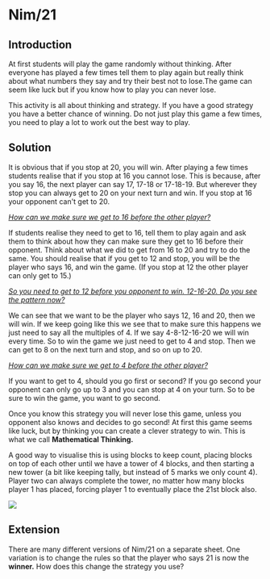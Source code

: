 # Nim/21

## Introduction

At first students will play the game randomly without thinking. After everyone has played a few times tell
them to play again but really think about what numbers they say and try their best not to lose.The game can seem like luck but if you know how to play you can never lose.

This activity is all about thinking and strategy. If you have a good strategy you have a better chance of winning. Do not just play this game a few times, you need to play a lot to work out the best way to play.

## Solution

It is obvious that if you stop at 20, you will win. After playing a few times students realise that if you stop at
16 you cannot lose. This is because, after you say 16, the next player can say 17, 17-18 or 17-18-19. But wherever they stop you can always get to 20 on your next turn and win. If you stop at 16 your opponent can't get to 20.

<ins>_How can we make sure we get to 16 before the other player?_<ins>

If students realise they need to get to 16, tell them to play again and ask them to think about how they can make sure they get to 16 before their opponent. Think about what we did to get from 16 to 20 and try to do the same. You should realise that if you get to 12 and stop, you will be the player who says 16, and win the game. (If you stop at 12 the other player can only get to 15.)

<ins>_So you need to get to 12 before you opponent to win. 12-16-20. Do you see the pattern now?_<ins>

We can see that we want to be the player who says 12, 16 and 20, then we will win. If we keep going like this we see that to make sure this happens we just need to say all the multiples of 4. If we say 4-8-12-16-20 we will win every time. So to win the game we just need to get to 4 and stop. Then we can get to 8 on the next turn and stop, and so on up to 20.

<ins>_How can we make sure we get to 4 before the other player?_<ins>

If you want to get to 4, should you go first or second? If you go second your opponent can only go up to 3 and you can stop at 4 on your turn. So to be sure to win the game, you want to go second.

Once you know this strategy you will never lose this game, unless you opponent also knows and decides to go second! At first this game seems like luck, but by thinking you can create a clever strategy to win. This is what we call **Mathematical Thinking.**

A good way to visualise this is using blocks to keep count, placing blocks on top of each other until we have a tower of 4 blocks, and then starting a new tower (a bit like keeping tally, but instead of 5 marks we only count 4). Player two can always complete the tower, no matter how many blocks player 1 has placed, forcing player 1 to eventually place the 21st block also.

![](https://github.com/supportingami/sami-maths-club/blob/master/maths-club-pack/images/nim-21-2.png?raw=true)

## Extension

There are many different versions of Nim/21 on a separate sheet. One variation is to change the rules so that the player who says 21 is now the **winner.** How does this change the strategy you use?
